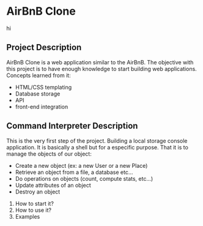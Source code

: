 # AirBnB Clone
 hi
## Project Description
AirBnB Clone is a web application similar to the AirBnB.
The objective with this project is to have enough knowledge to start building web applications.
Concepts learned from it:
  - HTML/CSS templating
  - Database storage
  - API
  - front-end integration
## Command Interpreter Description
This is the very first step of the project. Building a local storage console application.
It is basically a shell but for a especific purpose. That it is to manage the objects of our object:
  - Create a new object (ex: a new User or a new Place)
  - Retrieve an object from a file, a database etc…
  - Do operations on objects (count, compute stats, etc…)
  - Update attributes of an object
  - Destroy an object

1. How to start it?
2. How to use it?
3. Examples
